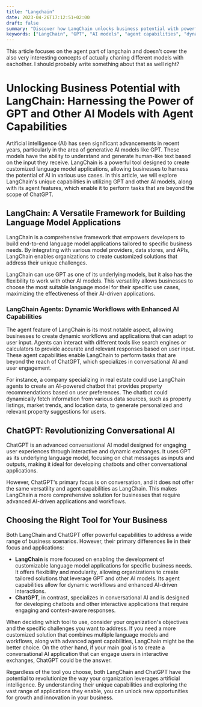 ```yaml
---
title: "Langchain"
date: 2023-04-26T17:12:51+02:00
draft: false
summary: "Discover how LangChain unlocks business potential with powerful AI models, agent capabilities, and dynamic workflows, and discover how it differs from ChatGPT that excels in conversational AI."
keywords: ["LangChain", "GPT", "AI models", "agent capabilities", "dynamic workflows", "ChatGPT", "conversational AI", "customization", "language model applications"]
---
```

This article focuses on the agent part of langchain and doesn't cover the also very interesting concepts of actually chaning different models with eachother. I should probably write something about that as well right?

# Unlocking Business Potential with LangChain: Harnessing the Power of GPT and Other AI Models with Agent Capabilities

Artificial intelligence (AI) has seen significant advancements in recent years, particularly in the area of generative AI models like GPT. These models have the ability to understand and generate human-like text based on the input they receive. LangChain is a powerful tool designed to create customized language model applications, allowing businesses to harness the potential of AI in various use cases. In this article, we will explore LangChain's unique capabilities in utilizing GPT and other AI models, along with its agent features, which enable it to perform tasks that are beyond the scope of ChatGPT.

## LangChain: A Versatile Framework for Building Language Model Applications

LangChain is a comprehensive framework that empowers developers to build end-to-end language model applications tailored to specific business needs. By integrating with various model providers, data stores, and APIs, LangChain enables organizations to create customized solutions that address their unique challenges.

LangChain can use GPT as one of its underlying models, but it also has the flexibility to work with other AI models. This versatility allows businesses to choose the most suitable language model for their specific use cases, maximizing the effectiveness of their AI-driven applications.

### LangChain Agents: Dynamic Workflows with Enhanced AI Capabilities

The agent feature of LangChain is its most notable aspect, allowing businesses to create dynamic workflows and applications that can adapt to user input. Agents can interact with different tools like search engines or calculators to provide accurate and relevant responses based on user input. These agent capabilities enable LangChain to perform tasks that are beyond the reach of ChatGPT, which specializes in conversational AI and user engagement.

For instance, a company specializing in real estate could use LangChain agents to create an AI-powered chatbot that provides property recommendations based on user preferences. The chatbot could dynamically fetch information from various data sources, such as property listings, market trends, and location data, to generate personalized and relevant property suggestions for users.

## ChatGPT: Revolutionizing Conversational AI

ChatGPT is an advanced conversational AI model designed for engaging user experiences through interactive and dynamic exchanges. It uses GPT as its underlying language model, focusing on chat messages as inputs and outputs, making it ideal for developing chatbots and other conversational applications.

However, ChatGPT's primary focus is on conversation, and it does not offer the same versatility and agent capabilities as LangChain. This makes LangChain a more comprehensive solution for businesses that require advanced AI-driven applications and workflows.

## Choosing the Right Tool for Your Business

Both LangChain and ChatGPT offer powerful capabilities to address a wide range of business scenarios. However, their primary differences lie in their focus and applications:

- **LangChain** is more focused on enabling the development of customizable language model applications for specific business needs. It offers flexibility and modularity, allowing organizations to create tailored solutions that leverage GPT and other AI models. Its agent capabilities allow for dynamic workflows and enhanced AI-driven interactions.
- **ChatGPT**, in contrast, specializes in conversational AI and is designed for developing chatbots and other interactive applications that require engaging and context-aware responses.

When deciding which tool to use, consider your organization's objectives and the specific challenges you want to address. If you need a more customized solution that combines multiple language models and workflows, along with advanced agent capabilities, LangChain might be the better choice. On the other hand, if your main goal is to create a conversational AI application that can engage users in interactive exchanges, ChatGPT could be the answer.

Regardless of the tool you choose, both LangChain and ChatGPT have the potential to revolutionize the way your organization leverages artificial intelligence. By understanding their unique capabilities and exploring the vast range of applications they enable, you can unlock new opportunities for growth and innovation in your business.